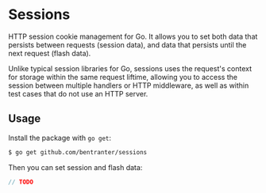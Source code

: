 # Sessions

HTTP session cookie management for Go. It allows you to set both data that persists between requests (session data), and data that persists until the next request (flash data).

Unlike typical session libraries for Go, sessions uses the request's context for storage within the same request liftime, allowing you to access the session between multiple handlers or HTTP middleware, as well as within test cases that do not use an HTTP server.

## Usage

Install the package with `go get`:

```sh
$ go get github.com/bentranter/sessions
```

Then you can set session and flash data:

```go
// TODO
```
